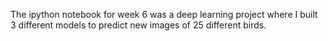 The ipython notebook for week 6 was a deep learning project where I built 3 different models to predict new images of 25 different birds. 
